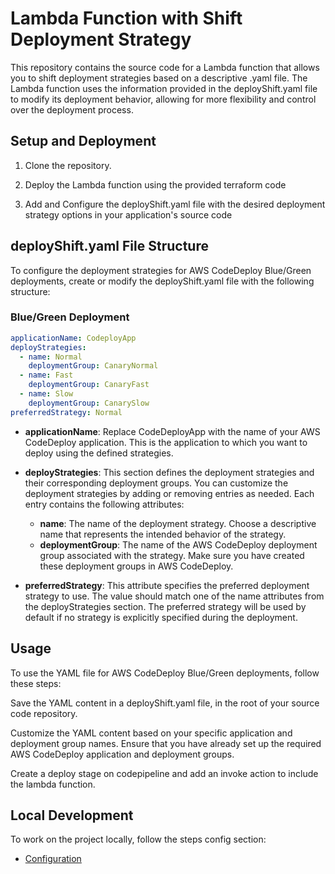 # Lambda Function with Shift Deployment Strategy


This repository contains the source code for a Lambda function that allows you to shift deployment strategies based on a descriptive .yaml file. The Lambda function uses the information provided in the deployShift.yaml file to modify its deployment behavior, allowing for more flexibility and control over the deployment process.

## Setup and Deployment

1. Clone the repository.

2. Deploy the Lambda function using the provided terraform code

3. Add and Configure the deployShift.yaml file with the desired deployment strategy options in your application's source code



## deployShift.yaml File Structure

To configure the deployment strategies for AWS CodeDeploy Blue/Green deployments, create or modify the deployShift.yaml file with the following structure:

### Blue/Green Deployment
```yaml
applicationName: CodeployApp
deployStrategies:
  - name: Normal
    deploymentGroup: CanaryNormal
  - name: Fast
    deploymentGroup: CanaryFast
  - name: Slow
    deploymentGroup: CanarySlow
preferredStrategy: Normal
```

- **applicationName**: Replace CodeDeployApp with the name of your AWS CodeDeploy application. This is the application to which you want to deploy using the defined strategies. 

- **deployStrategies**: This section defines the deployment strategies and their corresponding deployment groups. You can customize the deployment strategies by adding or removing entries as needed. Each entry contains the following attributes:

    * **name**: The name of the deployment strategy. Choose a descriptive name that represents the intended behavior of the strategy.
    * **deploymentGroup**: The name of the AWS CodeDeploy deployment group associated with the strategy. Make sure you have created these deployment groups in AWS CodeDeploy. 

- **preferredStrategy**: This attribute specifies the preferred deployment strategy to use. The value should match one of the name attributes from the deployStrategies section. The preferred strategy will be used by default if no strategy is explicitly specified during the deployment.



## Usage
To use the YAML file for AWS CodeDeploy Blue/Green deployments, follow these steps:

Save the YAML content in a deployShift.yaml file, in the root of your source code repository.

Customize the YAML content based on your specific application and deployment group names. Ensure that you have already set up the required AWS CodeDeploy application and deployment groups.

Create a deploy stage on codepipeline and add an invoke action to include the lambda function.


## Local Development

To work on the project locally, follow the steps config section:

* [Configuration](config/README.md)
